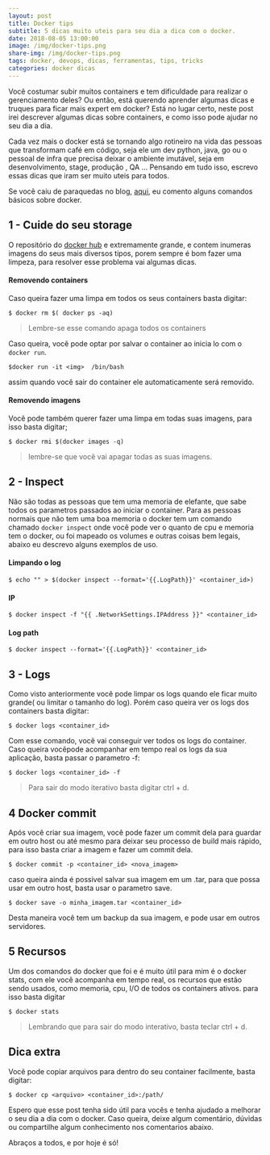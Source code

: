 ```yaml
---
layout: post
title: Docker tips
subtitle: 5 dicas muito uteis para seu dia a dica com o docker.
date: 2018-08-05 13:00:00
image: /img/docker-tips.png
share-img: /img/docker-tips.png
tags: docker, devops, dicas, ferramentas, tips, tricks
categories: docker dicas
---
```


Você costumar subir muitos containers e tem dificuldade para realizar o gerenciamento deles? Ou então, está querendo aprender algumas dicas e truques para ficar mais expert em docker? Está no lugar certo, neste post irei descrever algumas dicas sobre containers, e como isso pode ajudar no seu dia a dia.  

Cada vez mais o docker está se tornando algo rotineiro na vida das pessoas que transformam café em código, seja ele um dev python, java, go ou o pessoal de infra que precisa deixar o ambiente imutável, seja em desenvolvimento, stage, produção , QA ... Pensando em tudo isso, escrevo essas dicas que iram ser muito uteis para todos.  

Se você caiu de paraquedas no blog, [aqui](http://localhost), eu comento alguns comandos básicos sobre docker.  


## 1 - Cuide do seu storage  

O repositório do  [docker hub](https://adrianocanofre.github.io/tutorial/docker-basico/) e extremamente grande, e contem inumeras imagens do seus mais diversos tipos, porem sempre é bom fazer uma limpeza, para resolver esse problema vai algumas dicas.  


#### Removendo containers    

Caso queira fazer uma limpa em todos os seus containers basta digitar:  

 `$ docker rm $( docker ps -aq)`  
 > Lembre-se esse comando apaga todos os containers

Caso queira, você pode optar por  salvar o container ao inicia lo com o  `docker run`.  

`$docker run -it <img>  /bin/bash`

assim quando você sair do container ele automaticamente será removido.

#### Removendo imagens  

Você pode também querer fazer uma limpa em todas suas imagens, para isso basta digitar;  

`$ docker rmi $(docker images -q)`

> lembre-se que você vai apagar todas as suas imagens.

## 2 - Inspect

Não são todas as pessoas que tem uma memoria de elefante, que sabe todos os parametros passados ao iniciar o container. Para as pessoas normais que não tem uma boa memoria o docker tem um comando chamado `docker inspect` onde você pode ver o quanto de cpu e memoria tem o docker, ou foi mapeado os volumes e outras coisas bem legais, abaixo eu descrevo alguns exemplos de uso.

#### Limpando o log  

`$ echo "" > $(docker inspect --format='{{.LogPath}}' <container_id>)`

#### IP  

`$ docker inspect -f "{{ .NetworkSettings.IPAddress }}" <container_id>`

#### Log path  

`$ docker inspect --format='{{.LogPath}}' <container_id>`

## 3 - Logs     

Como visto anteriormente você pode limpar os logs quando ele ficar muito grande( ou limitar o tamanho do log). Porém caso queira ver os logs dos containers basta digitar:  

`$ docker logs <container_id>`  

Com esse comando, você vai conseguir ver todos os logs do container. Caso queira vocêpode acompanhar em tempo real os logs da sua aplicação, basta passar o parametro -f:

`$ docker logs <container_id> -f`

> Para sair do modo iterativo basta digitar ctrl + d.

## 4 Docker commit
Após você criar sua imagem, você pode fazer um commit dela para guardar em outro host ou até mesmo para deixar seu processo de build mais rápido, para isso basta criar a imagem e fazer um commit dela.

`$ docker commit -p <container_id> <nova_imagem>`

caso queira ainda é possivel salvar sua imagem em um .tar, para que possa usar em outro host, basta usar o parametro save.

`$ docker save -o minha_imagem.tar <container_id>`

Desta maneira você tem um backup da sua imagem, e pode usar em outros servidores.

## 5 Recursos

Um dos comandos do docker que foi e é muito útil para mim é o docker stats, com ele você acompanha em tempo real, os recursos que estão sendo usados, como  memoria, cpu, I/O de todos os containers ativos. para isso basta digitar

`$ docker stats `

> Lembrando que para sair do modo interativo, basta teclar ctrl + d.


## Dica extra

Você pode copiar arquivos para dentro do seu container facilmente, basta digitar:

`$ docker cp <arquivo> <container_id>:/path/`

Espero que esse post tenha sido útil para vocês e tenha ajudado a melhorar o seu dia a dia com o docker. Caso queira, deixe algum comentário, dúvidas ou compartilhe algum  conhecimento nos comentarios abaixo.

Abraços a todos, e por hoje é só!
